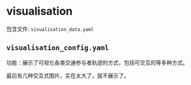 # visualisation

包含文件: `visualisation_data.yaml`


## `visualisation_config.yaml`

功能：展示了可视化各类交通参与者轨迹的方式，包括可交互的等多种方式。

最后有几种交互式图片，实在太大了，就不展示了。
